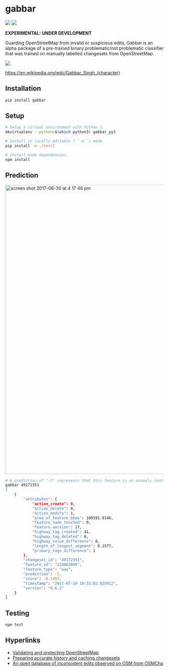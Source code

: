 # gabbar


![](https://img.shields.io/pypi/v/gabbar.svg)
![](https://img.shields.io/circleci/project/github/mapbox/gabbar.svg)


**EXPERIMENTAL: UNDER DEVELOPMENT**

Guarding OpenStreetMap from invalid or suspicious edits, Gabbar is an alpha package of a pre-trained binary problematic/not problematic classifier that was trained on manually labelled changesets from OpenStreetMap.

![](https://cloud.githubusercontent.com/assets/2899501/22643796/0a4a7878-ec86-11e6-9a97-fc63db1caab7.jpg)

https://en.wikipedia.org/wiki/Gabbar_Singh_(character)


## Installation

```bash
pip install gabbar
```


## Setup

```bash
# Setup a virtual environment with Python 3.
mkvirtualenv --python=$(which python3) gabbar_py3

# Install in locally editable (``-e``) mode.
pip install -e .[test]

# Install node dependencies.
npm install
```

## Prediction

<img width="919" alt="screen shot 2017-06-30 at 4 17 46 pm" src="https://user-images.githubusercontent.com/2899501/27732638-ce026614-5daf-11e7-900b-caff399a9da9.png">


```bash
# A prediction of "-1" represents that this feature is an anomaly (outlier).
gabbar 49172351
[
    {
        "attributes": {
            "action_create": 0,
            "action_delete": 0,
            "action_modify": 1,
            "area_of_feature_bbox": 109591.9146,
            "feature_name_touched": 0,
            "feature_version": 17,
            "highway_tag_created": 41,
            "highway_tag_deleted": 0,
            "highway_value_difference": 0,
            "length_of_longest_segment": 0.1577,
            "primary_tags_difference": 1
        },
        "changeset_id": "49172351",
        "feature_id": "124863896",
        "feature_type": "way",
        "prediction": -1,
        "score": -0.1493,
        "timestamp": "2017-07-10 10:33:02.925012",
        "version": "0.6.2"
    }
]
```

## Testing

```bash
npm test
```

## Hyperlinks

- [Validating and protecting OpenStreetMap](https://www.mapbox.com/blog/validating-osm/)
- [Preparing accurate history and caching changesets](https://www.openstreetmap.org/user/geohacker/diary/40846)
- [An open database of inconsistent edits observed on OSM from OSMCha](http://www.openstreetmap.org/user/manoharuss/diary/40118)
